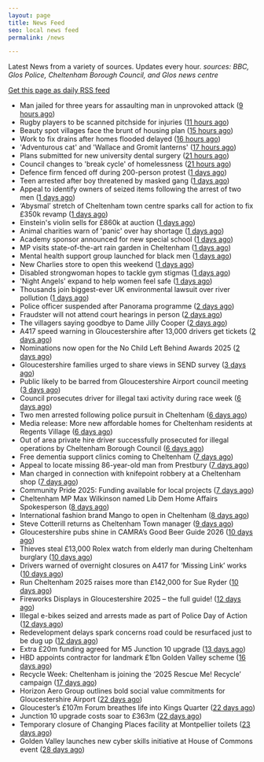 ```yaml
---
layout: page
title: News Feed
seo: local news feed
permalink: /news

---
```


Latest News from a variety of sources. Updates every hour.
_sources: BBC, Glos Police, Cheltenham Borough Council, and Glos news centre_

[Get this page as daily RSS feed](/daily.rss)

<!-- news_marker starts -->
- Man jailed for three years for assaulting man in unprovoked attack ([9 hours ago](https://gloucesternewscentre.co.uk/man-jailed-for-three-years-for-assaulting-man-in-unprovoked-attack/))
- Rugby players to be scanned pitchside for injuries ([11 hours ago](https://www.bbc.com/news/articles/c0m4d0y3lm9o?at_medium=RSS&at_campaign=rss))
- Beauty spot villages face the brunt of housing plan ([15 hours ago](https://www.bbc.com/news/articles/cvg9d7560v7o?at_medium=RSS&at_campaign=rss))
- Work to fix drains after homes flooded delayed ([16 hours ago](https://www.bbc.com/news/articles/c5y8n2kl17go?at_medium=RSS&at_campaign=rss))
- 'Adventurous cat' and 'Wallace and Gromit lanterns' ([17 hours ago](https://www.bbc.com/news/articles/c1jz3j838ego?at_medium=RSS&at_campaign=rss))
- Plans submitted for new university dental surgery ([21 hours ago](https://www.bbc.com/news/articles/cnvrp44dp3yo?at_medium=RSS&at_campaign=rss))
- Council changes to 'break cycle' of homelessness ([21 hours ago](https://www.bbc.com/news/articles/c9312pg4xz4o?at_medium=RSS&at_campaign=rss))
- Defence firm fenced off during 200-person protest ([1 days ago](https://www.bbc.com/news/articles/c3drjnv3xp0o?at_medium=RSS&at_campaign=rss))
- Teen arrested after boy threatened by masked gang ([1 days ago](https://www.bbc.com/news/articles/cn95r8r3z38o?at_medium=RSS&at_campaign=rss))
- Appeal to identify owners of seized items following the arrest of two men ([1 days ago](https://gloucesternewscentre.co.uk/62581-2/))
- ‘Abysmal’ stretch of Cheltenham town centre sparks call for action to fix £350k revamp ([1 days ago](https://gloucesternewscentre.co.uk/abysmal-stretch-of-cheltenham-town-centre-sparks-call-for-action-to-fix-350k-revamp/))
- Einstein's violin sells for £860k at auction ([1 days ago](https://www.bbc.com/news/articles/cewneje2l2xo?at_medium=RSS&at_campaign=rss))
- Animal charities warn of 'panic' over hay shortage ([1 days ago](https://www.bbc.com/news/articles/c1476e4ky64o?at_medium=RSS&at_campaign=rss))
- Academy sponsor announced for new special school ([1 days ago](https://gloucesternewscentre.co.uk/academy-sponsor-announced-for-new-special-school/))
- MP visits state-of-the-art rain garden in Cheltenham ([1 days ago](https://gloucesternewscentre.co.uk/mp-visits-state-of-the-art-rain-garden-in-cheltenham/))
- Mental health support group launched for black men ([1 days ago](https://www.bbc.com/news/articles/cm2djnze1rro?at_medium=RSS&at_campaign=rss))
- New Charlies store to open this weekend ([1 days ago](https://gloucesternewscentre.co.uk/new-charlies-store-to-open-this-weekend/))
- Disabled strongwoman hopes to tackle gym stigmas ([1 days ago](https://www.bbc.com/news/articles/c9dxwj4pqv6o?at_medium=RSS&at_campaign=rss))
- 'Night Angels' expand to help women feel safe ([1 days ago](https://www.bbc.com/news/articles/cn4lkwl3e1lo?at_medium=RSS&at_campaign=rss))
- Thousands join biggest-ever UK environmental lawsuit over river pollution ([1 days ago](https://www.bbc.com/news/articles/crrj4qqqy7po?at_medium=RSS&at_campaign=rss))
- Police officer suspended after Panorama programme ([2 days ago](https://www.bbc.com/news/articles/c0m4eznz1klo?at_medium=RSS&at_campaign=rss))
- Fraudster will not attend court hearings in person ([2 days ago](https://www.bbc.com/news/articles/c4gwdg0j7k4o?at_medium=RSS&at_campaign=rss))
- The villagers saying goodbye to Dame Jilly Cooper ([2 days ago](https://www.bbc.com/news/articles/c20vlr8z008o?at_medium=RSS&at_campaign=rss))
- A417 speed warning in Gloucestershire after 13,000 drivers get tickets ([2 days ago](https://gloucesternewscentre.co.uk/a417-speed-warning-in-gloucestershire-after-13000-drivers-get-tickets/))
- Nominations now open for the No Child Left Behind Awards 2025 ([2 days ago](https://www.cheltenham.gov.uk/news/article/3057/nominations_now_open_for_the_no_child_left_behind_awards_2025))
- Gloucestershire families urged to share views in SEND survey ([3 days ago](https://gloucesternewscentre.co.uk/gloucestershire-families-urged-to-share-views-in-send-survey/))
- Public likely to be barred from Gloucestershire Airport council meeting ([3 days ago](https://gloucesternewscentre.co.uk/public-likely-to-be-barred-from-gloucestershire-airport-council-meeting/))
- Council prosecutes driver for illegal taxi activity during race week ([6 days ago](https://gloucesternewscentre.co.uk/council-prosecutes-driver-for-illegal-taxi-activity-during-race-week/))
- Two men arrested following police pursuit in Cheltenham ([6 days ago](https://gloucesternewscentre.co.uk/two-men-arrested-following-police-pursuit-in-cheltenham/))
- Media release: More new affordable homes for Cheltenham residents at Regents Village ([6 days ago](https://www.cheltenham.gov.uk/news/article/3055/media_release_more_new_affordable_homes_for_cheltenham_residents_at_regents_village))
- Out of area private hire driver successfully prosecuted for illegal operations by Cheltenham Borough Council ([6 days ago](https://www.cheltenham.gov.uk/news/article/3054/out_of_area_private_hire_driver_successfully_prosecuted_for_illegal_operations_by_cheltenham_borough_council))
- Free dementia support clinics coming to Cheltenham ([7 days ago](https://gloucesternewscentre.co.uk/free-dementia-support-clinics-coming-to-cheltenham/))
- Appeal to locate missing 86-year-old man from Prestbury ([7 days ago](https://gloucesternewscentre.co.uk/appeal-to-locate-missing-86-year-old-man-from-prestbury/))
- Man charged in connection with knifepoint robbery at a Cheltenham shop ([7 days ago](https://gloucesternewscentre.co.uk/man-charged-in-connection-with-knifepoint-robbery-at-a-cheltenham-shop/))
- Community Pride 2025: Funding available for local projects ([7 days ago](https://www.cheltenham.gov.uk/news/article/3053/community_pride_2025_funding_available_for_local_projects))
- Cheltenham MP Max Wilkinson named Lib Dem Home Affairs Spokesperson ([8 days ago](https://gloucesternewscentre.co.uk/cheltenham-mp-max-wilkinson-named-lib-dem-home-affairs-spokesperson/))
- International fashion brand Mango to open in Cheltenham ([8 days ago](https://gloucesternewscentre.co.uk/international-fashion-brand-mango-to-open-in-cheltenham/))
- Steve Cotterill returns as Cheltenham Town manager ([9 days ago](https://gloucesternewscentre.co.uk/steve-cotterill-returns-as-cheltenham-town-manager/))
- Gloucestershire pubs shine in CAMRA’s Good Beer Guide 2026 ([10 days ago](https://gloucesternewscentre.co.uk/gloucestershire-pubs-shine-in-camras-good-beer-guide-2026/))
- Thieves steal £13,000 Rolex watch from elderly man during Cheltenham burglary ([10 days ago](https://gloucesternewscentre.co.uk/thieves-steal-13000-rolex-watch-from-elderly-man-during-cheltenham-burglary/))
- Drivers warned of overnight closures on A417 for ‘Missing Link’ works ([10 days ago](https://gloucesternewscentre.co.uk/drivers-warned-of-overnight-closures-on-a417-for-missing-link-works/))
- Run Cheltenham 2025 raises more than £142,000 for Sue Ryder ([10 days ago](https://gloucesternewscentre.co.uk/run-cheltenham-2025-raises-more-than-142000-for-sue-ryder/))
- Fireworks Displays in Gloucestershire 2025 – the full guide! ([12 days ago](https://gloucesternewscentre.co.uk/fireworks-displays-in-gloucestershire-2025-the-full-guide/))
- Illegal e-bikes seized and arrests made as part of Police Day of Action ([12 days ago](https://gloucesternewscentre.co.uk/illegal-e-bikes-seized-and-arrests-made-as-part-of-police-day-of-action/))
- Redevelopment delays spark concerns road could be resurfaced just to be dug up ([12 days ago](https://gloucesternewscentre.co.uk/redevelopment-delays-spark-concerns-road-could-be-resurfaced-just-to-be-dug-up/))
- Extra £20m funding agreed for M5 Junction 10 upgrade ([13 days ago](https://gloucesternewscentre.co.uk/extra-20m-funding-agreed-for-m5-junction-10-upgrade/))
- HBD appoints contractor for landmark £1bn Golden Valley scheme ([16 days ago](https://www.cheltenham.gov.uk/news/article/3052/hbd_appoints_contractor_for_landmark_1bn_golden_valley_scheme))
- Recycle Week: Cheltenham is joining the ‘2025 Rescue Me! Recycle’ campaign ([17 days ago](https://www.cheltenham.gov.uk/news/article/3051/recycle_week_cheltenham_is_joining_the_2025_rescue_me_recycle_campaign))
- Horizon Aero Group outlines bold social value commitments for Gloucestershire Airport ([22 days ago](https://www.cheltenham.gov.uk/news/article/3050/horizon_aero_group_outlines_bold_social_value_commitments_for_gloucestershire_airport))
- Gloucester’s £107m Forum breathes life into Kings Quarter ([22 days ago](https://www.bbc.co.uk/sounds/play/p0m3bdlx?at_medium=RSS&at_campaign=rss))
- Junction 10 upgrade costs soar to £363m ([22 days ago](https://www.bbc.co.uk/sounds/play/p0m3b7xf?at_medium=RSS&at_campaign=rss))
- Temporary closure of Changing Places facility at Montpellier toilets ([23 days ago](https://www.cheltenham.gov.uk/news/article/3048/temporary_closure_of_changing_places_facility_at_montpellier_toilets))
- Golden Valley launches new cyber skills initiative at  House of Commons event ([28 days ago](https://www.cheltenham.gov.uk/news/article/3047/golden_valley_launches_new_cyber_skills_initiative_at_house_of_commons_event))

<!-- news_marker ends -->
